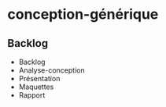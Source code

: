 # conception-générique

## Backlog

- Backlog 
- Analyse-conception
- Présentation
- Maquettes 
- Rapport